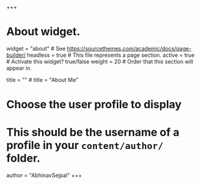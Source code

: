 +++
# About widget.
widget = "about"  # See https://sourcethemes.com/academic/docs/page-builder/
headless = true  # This file represents a page section.
active = true  # Activate this widget? true/false
weight = 20  # Order that this section will appear in.

title = "" # title = "About Me"

# Choose the user profile to display
# This should be the username of a profile in your `content/author/` folder.
author = "AbhinavSejpal"
+++
